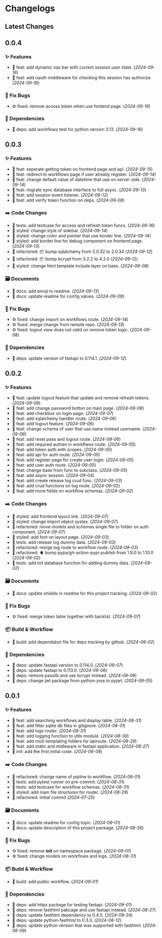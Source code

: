 # Changelogs

## Latest Changes

## 0.0.4

### :sparkles: Features

- :dart: feat: add dynamic nav bar with current session user state. (_2024-09-16_)
- :dart: feat: add oauth middleware for checking this session has authorize. (_2024-09-16_)

### :bug: Fix Bugs

- :gear: fixed: remove access token when use fontend page. (_2024-09-16_)

### :postbox: Dependencies

- :pushpin: deps: add workflows test for python version 3.13. (_2024-09-16_)

## 0.0.3

### :sparkles: Features

- :dart: feat: seperate getting token on frontend page and api. (_2024-09-15_)
- :dart: feat: redirect to workflows page if user already register. (_2024-09-14_)
- :dart: feat: change default value of datetime that use on server side. (_2024-09-14_)
- :dart: feat: migrate sync database interface to full async. (_2024-09-13_)
- :dart: feat: add session event listener. (_2024-09-12_)
- :dart: feat: add verify token function on deps. (_2024-09-08_)

### :black_nib: Code Changes

- :test_tube: tests: add testcase for access and refresh token funcs. (_2024-09-16_)
- :art: styled: change style of sidebar. (_2024-09-14_)
- :art: styled: change color and pointer that use border line. (_2024-09-14_)
- :art: styled: add border line for debug component on frontend page. (_2024-09-13_)
- :construction: refactored: 📦 bump sqlalchemy from 2.0.32 to 2.0.34 (_2024-09-12_)
- :construction: refactored: 📦 bump bcrypt from 3.2.2 to 4.2.0 (_2024-09-12_)
- :art: styled: change html template include layer on base. (_2024-09-08_)

### :card_file_box: Documents

- :page_facing_up: docs: add emoji to readme. (_2024-09-13_)
- :page_facing_up: docs: update readme for config values. (_2024-09-09_)

### :bug: Fix Bugs

- :gear: fixed: change import on workflows route. (_2024-09-14_)
- :gear: fixed: merge change from remote repo. (_2024-09-13_)
- :gear: fixed: logout view does not valid on remove token logic. (_2024-09-08_)

### :postbox: Dependencies

- :pushpin: deps: update version of fastapi to 0.114.1. (_2024-09-12_)

## 0.0.2

### :sparkles: Features

- :dart: feat: update logout feature that update and remove refresh tokens. (_2024-09-08_)
- :dart: feat: add change password botton on main page. (_2024-09-08_)
- :dart: feat: add checkbox on login page. (_2024-09-07_)
- :dart: feat: add sqlalchemy handler route. (_2024-09-06_)
- :dart: feat: add logout feature. (_2024-09-06_)
- :dart: feat: change schema of user that use name instead username. (_2024-09-06_)
- :dart: feat: add reset pass and logout route. (_2024-09-06_)
- :dart: feat: add required authen in workflwos route. (_2024-09-05_)
- :dart: feat: add token auth with scopes. (_2024-09-05_)
- :dart: feat: add api for auth route. (_2024-09-05_)
- :dart: feat: add register page for create user login. (_2024-09-05_)
- :dart: feat: add user auth route. (_2024-09-05_)
- :dart: feat: change base from func to subclass. (_2024-09-05_)
- :dart: feat: add async session. (_2024-09-04_)
- :dart: feat: add create release log crud func. (_2024-09-03_)
- :dart: feat: add crud functions on log route. (_2024-09-02_)
- :dart: feat: add more fields on workflow schemas. (_2024-09-02_)

### :black_nib: Code Changes

- :art: styled: add frontend layout link. (_2024-09-07_)
- :art: styled: change import object systex. (_2024-09-07_)
- :construction: refactored: move models and schemas single file to folder on auth component. (_2024-09-07_)
- :art: styled: add font on layout page. (_2024-09-03_)
- :test_tube: tests: add release log dummy data. (_2024-09-03_)
- :construction: refactored: merge log route to workflow route. (_2024-09-03_)
- :construction: refactored: ⬆ bump pypa/gh-action-pypi-publish from 1.9.0 to 1.10.0 (_2024-09-02_)
- :test_tube: tests: add init database function for adding dummy data. (_2024-09-02_)

### :card_file_box: Documents

- :page_facing_up: docs: update shields in readme for this project tracking. (_2024-09-02_)

### :bug: Fix Bugs

- :gear: fixed: merge token table together with backlist. (_2024-09-07_)

### :package: Build & Workflow

- :toolbox: build: add dependabot file for deps tracking by github. (_2024-09-02_)

### :postbox: Dependencies

- :pushpin: deps: update fastapi version to 0.114.0. (_2024-09-07_)
- :pushpin: deps: update fastapi to 0.113.0. (_2024-09-06_)
- :pushpin: deps: remove passlib and use bcrypt instead. (_2024-09-06_)
- :pushpin: deps: change jwt package from python-jose to pyjwt. (_2024-09-05_)

## 0.0.1

### :sparkles: Features

- :dart: feat: add searching workflows and display table. (_2024-08-31_)
- :dart: feat: add filter sqlite db files in gitignore. (_2024-08-31_)
- :dart: feat: add logs router. (_2024-08-31_)
- :dart: feat: add logging function to utils module. (_2024-08-30_)
- :dart: feat: add muti-templating folders for apiroute. (_2024-08-29_)
- :dart: feat: add static and midleware in fastapi application. (_2024-08-27_)
- :tada: init: add the first initial code. (_2024-08-09_)

### :black_nib: Code Changes

- :construction: refactored: change name of pipline to workflow. (_2024-09-01_)
- :test_tube: tests: add pytest runner on pre-commit. (_2024-08-31_)
- :test_tube: tests: add testcase for workflow schemas. (_2024-08-31_)
- :art: styled: add main file structures for router. (_2024-08-29_)
- :construction: refactored: Initial commit (_2024-07-25_)

### :card_file_box: Documents

- :page_facing_up: docs: update readme for config topic. (_2024-09-01_)
- :page_facing_up: docs: update description of this project package. (_2024-08-26_)

### :bug: Fix Bugs

- :gear: fixed: remove __init__ on namespace package. (_2024-09-01_)
- :gear: fixed: change models on workflows and logs. (_2024-08-31_)

### :package: Build & Workflow

- :toolbox: build: add public workflow. (_2024-09-01_)

### :postbox: Dependencies

- :pushpin: deps: add httpx package for testing fastapi. (_2024-09-01_)
- :pushpin: deps: renove fasthtml pakcage and use fastapi instead. (_2024-08-27_)
- :pushpin: deps: update fasthtml dependency to 0.4.5. (_2024-08-24_)
- :pushpin: deps: update python-fasthtml to 0.3.3. (_2024-08-12_)
- :pushpin: deps: update python version that was supported with fasthtml. (_2024-08-09_)
